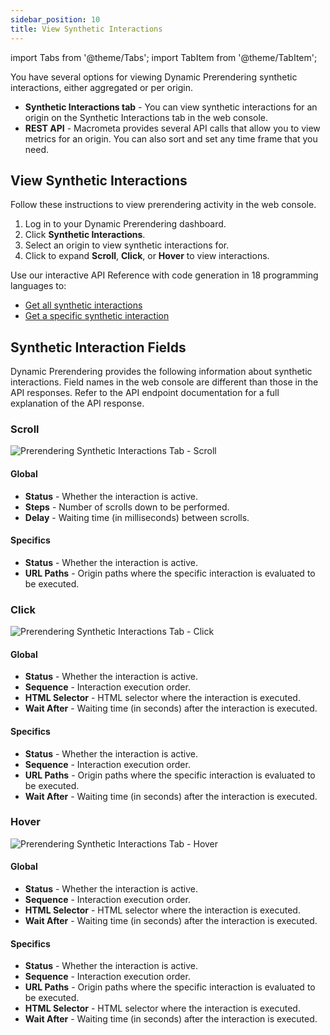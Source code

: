 ```yaml
---
sidebar_position: 10
title: View Synthetic Interactions
---
```

import Tabs from '@theme/Tabs';
import TabItem from '@theme/TabItem';

You have several options for viewing Dynamic Prerendering synthetic interactions, either aggregated or per origin.

- **Synthetic Interactions tab** - You can view synthetic interactions for an origin on the Synthetic Interactions tab in the web console.
- **REST API** - Macrometa provides several API calls that allow you to view metrics for an origin. You can also sort and set any time frame that you need.

## View Synthetic Interactions

<Tabs groupId="operating-systems">
<TabItem value="console" label="Web Console">

Follow these instructions to view prerendering activity in the web console.

1. Log in to your Dynamic Prerendering dashboard.
2. Click **Synthetic Interactions**.
3. Select an origin to view synthetic interactions for.
4. Click to expand **Scroll**, **Click**, or **Hover** to view interactions.

</TabItem>
<TabItem value="api" label="REST API">

Use our interactive API Reference with code generation in 18 programming languages to:

- [Get all synthetic interactions](https://www.macrometa.com/docs/apiPrerendering#/paths/api-prerender-v1-origins-origin--interactions/get)
- [Get a specific synthetic interaction](https://www.macrometa.com/docs/apiPrerendering#/paths/api-prerender-v1-origins-origin--interactions--type/get)

</TabItem>
</Tabs>

## Synthetic Interaction Fields

Dynamic Prerendering provides the following information about synthetic interactions. Field names in the web console are different than those in the API responses. Refer to the API endpoint documentation for a full explanation of the API response.

### Scroll

![Prerendering Synthetic Interactions Tab - Scroll](/img/prerendering/synthetic-interactions-scroll.png)

#### Global

- **Status** - Whether the interaction is active.
- **Steps** - Number of scrolls down to be performed.
- **Delay** - Waiting time (in milliseconds) between scrolls.

#### Specifics

- **Status** - Whether the interaction is active.
- **URL Paths** - Origin paths where the specific interaction is evaluated to be executed.

### Click

![Prerendering Synthetic Interactions Tab - Click](/img/prerendering/synthetic-interactions-click.png)

#### Global

- **Status** - Whether the interaction is active.
- **Sequence** - Interaction execution order.
- **HTML Selector** - HTML selector where the interaction is executed.
- **Wait After** - Waiting time (in seconds) after the interaction is executed.

#### Specifics

- **Status** - Whether the interaction is active.
- **Sequence** - Interaction execution order.
- **URL Paths** - Origin paths where the specific interaction is evaluated to be executed.
- **Wait After** - Waiting time (in seconds) after the interaction is executed.

### Hover

![Prerendering Synthetic Interactions Tab - Hover](/img/prerendering/synthetic-interactions-hover.png)

#### Global

- **Status** - Whether the interaction is active.
- **Sequence** - Interaction execution order.
- **HTML Selector** - HTML selector where the interaction is executed.
- **Wait After** - Waiting time (in seconds) after the interaction is executed.

#### Specifics

- **Status** - Whether the interaction is active.
- **Sequence** - Interaction execution order.
- **URL Paths** - Origin paths where the specific interaction is evaluated to be executed.
- **HTML Selector** - HTML selector where the interaction is executed.
- **Wait After** - Waiting time (in seconds) after the interaction is executed.
